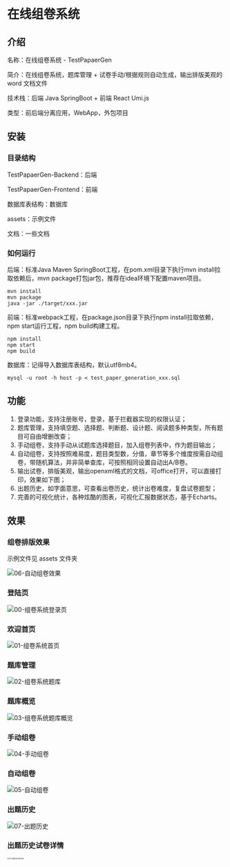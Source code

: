 # 在线组卷系统

## 介绍

名称：在线组卷系统 - TestPapaerGen

简介：在线组卷系统，题库管理 + 试卷手动/根据规则自动生成，输出排版美观的 word 文档文件

技术栈：后端 Java SpringBoot + 前端 React Umi.js

类型：前后端分离应用，WebApp，外包项目

## 安装

### 目录结构

TestPapaerGen-Backend：后端

TestPapaerGen-Frontend：前端

数据库表结构：数据库

assets：示例文件

文档：一些文档

### 如何运行

后端：标准Java Maven SpringBoot工程，在pom.xml目录下执行mvn install拉取依赖后，mvn package打包jar包，推荐在idea环境下配置maven项目。

```shell
mvn install
mvn package
java -jar ./target/xxx.jar
```

前端：标准webpack工程，在package.json目录下执行npm install拉取依赖，npm start运行工程，npm build构建工程。

```shell
npm install
npm start
npm build
```

数据库：记得导入数据库表结构，默认utf8mb4。

```shell
mysql -u root -h host -p < test_paper_generation_xxx.sql
```

## 功能

1. 登录功能，支持注册账号，登录，基于拦截器实现的权限认证；
2. 题库管理，支持填空题、选择题、判断题、设计题、阅读题多种类型，所有题目可自由增删改查；
3. 手动组卷，支持手动从试题库选择题目，加入组卷列表中，作为题目输出；
4. 自动组卷，支持按照难易度，题目类型数，分值，章节等多个维度按需自动组卷，带随机算法，并非简单查库，可按照相同设置自动出A/B卷。
5. 输出试卷，排版美观，输出openxml格式的文档，可office打开，可以直接打印，效果如下图；
6. 出题历史，如字面意思，可查看出卷历史，统计出卷难度，复盘试卷题型；
7. 完善的可视化统计，各种炫酷的图表，可视化汇报数据状态，基于Echarts。

## 效果

### 组卷排版效果

示例文件见 assets 文件夹

![06-自动组卷效果](https://cdn.jsdelivr.net/gh/yangxu770409504/assets@main/20210527/06-自动组卷效果.63hnjdsqs300.png)

### 登陆页

![00-组卷系统登录页](https://cdn.jsdelivr.net/gh/yangxu770409504/assets@main/20210527/00-组卷系统登录页.1r781xqtyye8.png)



### 欢迎首页

![01-组卷系统首页](https://cdn.jsdelivr.net/gh/yangxu770409504/assets@main/20210527/01-组卷系统首页.5spluxqitqw0.png)



### 题库管理

![02-组卷系统题库](https://cdn.jsdelivr.net/gh/yangxu770409504/assets@main/20210527/02-组卷系统题库.fjvrgl2vm4g.png)



### 题库概览

![03-组卷系统题库概览](https://cdn.jsdelivr.net/gh/yangxu770409504/assets@main/20210527/03-组卷系统题库概览.q2a26v1ojww.png)



### 手动组卷

![04-手动组卷](https://cdn.jsdelivr.net/gh/yangxu770409504/assets@main/20210527/04-手动组卷.6jd8jnn871o0.png)



### 自动组卷

![05-自动组卷](https://cdn.jsdelivr.net/gh/yangxu770409504/assets@main/20210527/05-自动组卷.4apturplzdi0.png)



### 出题历史

![07-出题历史](https://cdn.jsdelivr.net/gh/yangxu770409504/assets@main/20210527/07-出题历史.1om6b3odqnts.png)

### 出题历史试卷详情

<img src="https://cdn.jsdelivr.net/gh/yangxu770409504/assets@main/20210527/08-出题历史试卷详情.5we1hifr3pw0.png" alt="08-出题历史试卷详情" style="zoom:25%;" />



